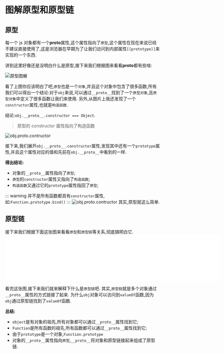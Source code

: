 # 图解原型和原型链

## 原型

每一个 js 对象都有一个**proto**属性,这个属性指向了`原型`,这个属性在现在来说已经不建议直接使用了,这是浏览器在早期为了让我们访问到内部属性`[[prototype]]`来实现的一个东西.

讲到这里好像还是没明白什么是原型,接下来我们根据图来看看**proto**都有些啥:

![原型图解](/hanklog/images/obj.__proto__.png)

看了上图你应该明白了吧,`原型`也是一个`对象`,并且这个对象中包含了很多函数,所有我们可以得出一个结论:对于`obj`来说,可以通过`__proto__`找到了一个`原型对象`,且`原型对象`中定义了很多函数让我们来使用.
另外,从图片上我还发现了一个`constructor`属性,也就是`构造函数`.

结论:`obj.__proto__.constructor === Object`.

> 原型的 constructor 属性指向了构造函数

![obj.__proto__.contructor](/hanklog/images/obj.__proto__.constructor.png)

接下来,我们展开`obj.__proto__.constructor`属性,发现其中还有一个`prototype`属性,并且这个属性对应的值和先前在`obj.__proto__`中看到的一样.

**得出结论:**

- 对象的`__proto__`属性指向了`原型`;
- `原型`的`constructor`属性又指向了`构造函数`;
- `构造函数`又通过它的`prototype`属性指回了`原型`;

::: warning
并不是所有函数都具有`constructor`属性,如:`Function.prototype.bind()`
:::
![obj.__proto__.contructor](/hanklog/images/Function.prototype.bind.png)
其实,原型就这么简单.

## 原型链

接下来我们根据下面这张图来看看`原型`和`原型链`等关系,彻底搞明白它.
<embed src="/hanklog/images/图解原型链.svg" width="700" height="auto" 
  type="image/svg+xml"
  pluginspage="http://www.adobe.com/svg/viewer/install/" />

看完这张图,接下来我们就来解释下什么是`原型链`吧.
其实,`原型链`就是多个对象通过`__proto__`属性的方式链接了起来.
为什么`obj`对象可以访问到`valueOf`函数,因为`obj`通过原型链找到了`valueOf`函数.

**总结:**

- `object`是有对象的祖先,所有对象都可以通过`__proto__`属性找到它;
- `Function`是所有函数的祖先,所有函数都可以通过`__proto__`属性找到它;
- 由于`prototype`是一个对象,`Function.prototype`
- 对象的`__proto__`属性指向`原型`,`__proto__`将对象和原型链接起来组成了原型链.

